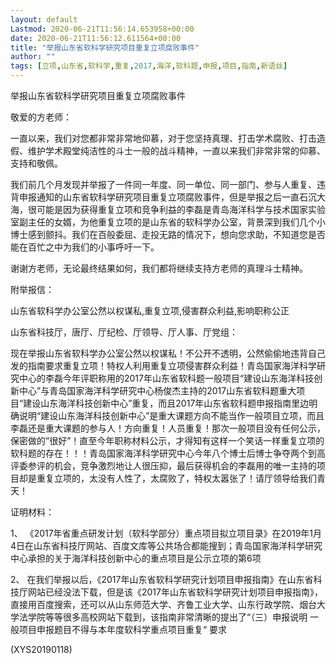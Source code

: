 ```yaml
---
layout: default
Lastmod: 2020-06-21T11:56:14.653958+00:00
date: 2020-06-21T11:56:12.611564+00:00
title: "举报山东省软科学研究项目重复立项腐败事件"
author: ""
tags: [立项,山东省,软科学,重复,2017,海洋,软科题,申报,项目,指南,新语丝]
---
```


举报山东省软科学研究项目重复立项腐败事件

敬爱的方老师：

一直以来，我们对您都非常非常地仰慕，对于您坚持真理、打击学术腐败、打击造假、维护学术殿堂纯洁性的斗士一般的战斗精神，一直以来我们非常非常的仰慕、支持和敬佩。

我们前几个月发现并举报了一件同一年度、同一单位、同一部门、参与人重复、违背申报通知的山东省软科学研究项目重复立项腐败事件，但是举报之后一直石沉大海，很可能是因为获得重复立项和竞争利益的李磊是青岛海洋科学与技术国家实验室副主任的女婿，为他重复立项的是山东省的软科学办公室，背景深到我们几个小博士感到颤抖。我们在百般委屈、走投无路的情况下，想向您求助，不知道您是否能在百忙之中为我们的小事呼吁一下。

谢谢方老师，无论最终结果如何，我们都将继续支持方老师的真理斗士精神。

附举报信：

山东省软科学办公室公然以权谋私,重复立项,侵害群众利益,影响职称公正

山东省科技厅，唐厅、厅纪检、厅领导、厅人事、厅党组：

现在举报山东省软科学办公室公然以权谋私！不公开不透明，公然偷偷地违背自己发的指南要求重复立项！特权人利用重复立项侵害群众利益！青岛国家海洋科学研究中心的李磊今年评职称用的2017年山东省软科题一般项目“建设山东海洋科技创新中心”与青岛国家海洋科学研究中心杨俊杰主持的2017山东省软科题重大项目“建设山东海洋科技创新中心”重复，而且2017年山东省软科题申报指南里边明确说明“建设山东海洋科技创新中心”是重大课题方向不能当作一般项目立项，而且李磊还是重大课题的参与人！方向重复！人员重复！那次一般项目没有任何公示，保密做的”很好”！直至今年职称材料公示，才得知有这样一个笑话一样重复立项的软科题的存在！！！青岛国家海洋科学研究中心今年八个博士后博士争夺两个到高评委参评的机会，竞争激烈地让人很压抑，最后获得机会的李磊用的唯一主持的项目却是重复立项的，太没有人性了，太腐败了，特权太嚣张了！请厅领导给我们青天！

证明材料：

1、  《2017年省重点研发计划（软科学部分）重点项目拟立项目录》在2019年1月4日在山东省科技厅网站、百度文库等公共场合都能搜到；青岛国家海洋科学研究中心承担的关于海洋科技创新中心的重点项目是公示立项的第6项

2、  在我们举报以后，《2017年山东省软科学研究计划项目申报指南》在山东省科技厅网站已经没法下载，但是该《2017年山东省软科学研究计划项目申报指南》，直接用百度搜索，还可以从山东师范大学、齐鲁工业大学、山东行政学院、烟台大学法学院等等很多高校网站下载到，该指南非常清晰的提出了“（三）申报说明 一般项目申报题目不得与本年度软科学重点项目重复“ 要求

(XYS20190118)

